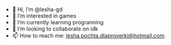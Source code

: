 - 👋 Hi, I’m @lesha-gd
- 👀 I’m interested in games
- 🌱 I’m currently learning progranning
- 💞️ I’m looking to collaborate on idk
- 📫 How to reach me: lesha.pochta.dlaproverki@hotmail.com

<!---
lesha-gd/lesha-gd is a ✨ special ✨ repository because its `README.md` (this file) appears on your GitHub profile.
You can click the Preview link to take a look at your changes.
--->
